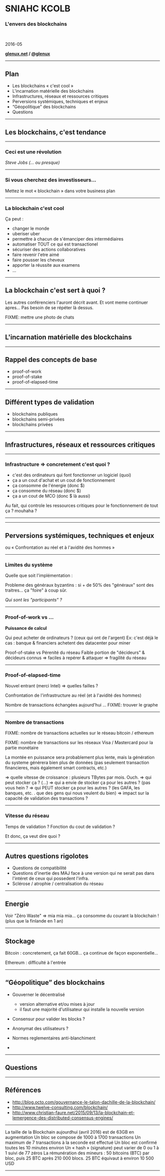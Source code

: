 SNIAHC KCOLB
============

### L'envers des blockchains

<br/>

2016-05 <br/>

**[glenux.net](http://www.glenux.net) / [@glenux](http://twitter.com/netcat)**

----

Plan
----

* Les blockchains « c'est cool »
* L'incarnation matérielle des blockchains
* Infrastructures, réseaux et ressources critiques
* Perversions systémiques, techniques et enjeux
* “Géopolitique” des blockchains
* Questions

---

Les blockchains, c'est tendance
-------------------------------

----


### Ceci est une révolution

_Steve Jobs (... ou presque)_

----

### Si vous cherchez des investisseurs...

Mettez le mot « blockchain » dans votre business plan 

----

### La blockchain c'est cool

Ça peut :

* changer le monde
* uberiser uber
* permettre à chacun de s'émanciper des intermédiaires
* automatiser TOUT ce qui est transactionel
* sécuriser des actions collaboratives
* faire revenir l'etre aimé
* faire pousser les cheveux
* apporter la réussite aux examens
* ...

---

## La blockchain c'est sert à quoi ?

Les autres conférenciers l'auront décrit avant.
Et vont meme continuer apres...
Pas besoin de se répéter là dessus.

FIXME: mettre une photo de chats

---


L'incarnation matérielle des blockchains
----------------------------------------

----

##  Rappel des concepts de base

- proof-of-work
- proof-of-stake
- proof-of-elapsed-time

----

## Différent types de validation

- blockchains publiques
- blockchains semi-privées
- blockchains privées

---

Infrastructures, réseaux et ressources critiques
------------------------------------------------

----

### Infrastructure => concretement c'est quoi ?

- c'est des ordinateurs qui font fonctionner un logiciel (quoi)
- ça a un cout d'achat et un cout de fonctionnement
- ça consomme de l'énergie  (donc $)
- ça consomme du réseau (donc $)
- ça a un cout de MCO (donc $ là aussi)

Au fait, qui controle les ressources critiques pour le fonctionnement de tout ça ? mouhaha ?

----



----

Perversions systémiques, techniques et enjeux
---------------------------------------------

ou « Confrontation au réel et à l'avidité des hommes »

----

### Limites du système

Quelle que soit l'implémentation : 

Probleme des généraux byzantins : si + de 50% des
"généraux" sont des traitres... ça "foire" à
coup sûr.

_Qui sont les "participants" ?_

----

### Proof-of-work vs ...

**Puissance de calcul**

Qui peut acheter de ordinateurs ? (ceux qui ont de l'argent)
Ex: c'est déjà le cas : banque & financiers achetent des datacenter pour miner

Proof-of-stake vs Pérenité du réseau
Faible portion de "décideurs" & décideurs connus 
=> faciles à repérer & attaquer
=> fragilité du réseau

----

### Proof-of-elapsed-time

Nouvel entrant (merci Intel)
=> quelles failles ?

Confrontation de l'infrastructure au réel (et à l'avidité des hommes)

Nombre de transactions échangées aujourd'hui ...
FIXME: trouver le graphe

----

### Nombre de transactions

FIXME: nombre de transactions actuelles sur le réseau bitcoin / ethereum 

FIXME: nombre de transactions sur les réseaux
Visa / Mastercard pour la partie monétaire

La montée en puissance sera probablement plus lente, mais la génération du systeme génèrera bien plus de données (pas seulement transaction financieres, mais également smart contracts, etc.)

=> quelle vitesse de croissance : plusieurs TBytes par mois. Ouch.
=> qui peut stocker ça ? (...)
=> qui a envie de stocker ça pour les autres ? (pas vous hein ?
=> qui PEUT stocker ça pour les autres ? (les GAFA, les banques, etc. . que des gens qui nous veulent du bien)
=> impact sur la capacité de validation des transactions ?

----

### Vitesse du réseau

Temps de validation ?
Fonction du cout de validation ?

Et donc, ça veut dire quoi ?

----

## Autres questions rigolotes

- Questions de compatibilité
- Questions d'inertie des MAJ face à une version qui ne serait pas dans l'intéret de ceux qui possedent l'infra.
- Sclérose / atrophie / centralisation du réseau

----

## Energie

Voir "Zéro Waste" => mia mia mia...  ça consomme du courant la blockchain ! (plus que la finlande en 1 an)

----

## Stockage 

Bitcoin : concretement, ça fait 60GB... ça continue de façon exponentielle...

Ethereum : difficulté à l'entrée


----


“Géopolitique” des blockchains
-------------------------------

* Gouverner le décentralisé 
  * version alternative et/ou mises à jour
  * il faut une majorité d'utilisateur qui installe la nouvelle version

* Consensur pour valider les blocks ?

* Anonymat des utilisateurs ?

* Normes reglementaires anti-blanchiment 
* 
----

Questions
---------



---


Références
----------

* <http://blog.octo.com/gouvernance-le-talon-dachille-de-la-blockchain/>
* <http://www.twelve-consulting.com/blockchain/>
* <http://www.christian-faure.net/2015/09/13/la-blockchain-et-lemergence-des-distributed-consensus-engines/>

----


La taille de la Blockchain aujourdhui (avril 2016) est de 63GB en augmentation
Un bloc se compose de 1000 à 1700 transactions
Un maximum de 7 transactions à la seconde est effectué
Un bloc est confirmé toutes les 10 minutes environ
Un « hash » (signature) peut varier de 0 ou 1 à 1 suivi de 77 zéros
La rémunération des mineurs : 50 bitcoins (BTC) par bloc, puis 25 BTC après 210 000 blocs. 25 BTC équivaut à environ 10 500 USD

----

